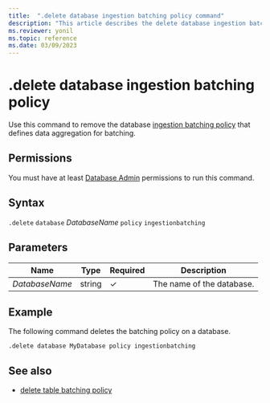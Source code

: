 ```yaml
---
title:  ".delete database ingestion batching policy command"
description: "This article describes the delete database ingestion batching policy command in Azure Data Explorer."
ms.reviewer: yonil
ms.topic: reference
ms.date: 03/09/2023
---
```

# .delete database ingestion batching policy

Use this command to remove the database [ingestion batching policy](batchingpolicy.md) that defines data aggregation for batching.

## Permissions

You must have at least [Database Admin](access-control/role-based-access-control.md) permissions to run this command.

## Syntax

`.delete` `database` *DatabaseName* `policy` `ingestionbatching`

## Parameters

|Name|Type|Required|Description|
|--|--|--|--|
|*DatabaseName*|string|&check;|The name of the database.|

## Example

The following command deletes the batching policy on a database.

```kusto
.delete database MyDatabase policy ingestionbatching
```

## See also

* [delete table batching policy](delete-table-ingestion-batching-policy.md)
